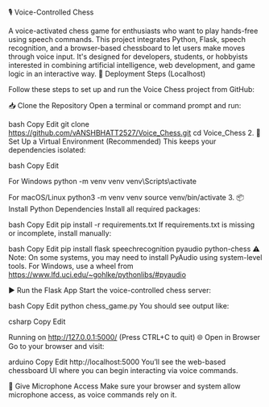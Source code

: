 🎙️ Voice-Controlled Chess

A voice-activated chess game for enthusiasts who want to play hands-free using speech commands. This project integrates Python, Flask, speech recognition, and a browser-based chessboard to let users make moves through voice input. It's designed for developers, students, or hobbyists interested in combining artificial intelligence, web development, and game logic in an interactive way. 🚀 Deployment Steps (Localhost)

Follow these steps to set up and run the Voice Chess project from GitHub:

📥 Clone the Repository
Open a terminal or command prompt and run:

bash Copy Edit git clone https://github.com/vANSHBHATT2527/Voice_Chess.git cd Voice_Chess 2. 🐍 Set Up a Virtual Environment (Recommended) This keeps your dependencies isolated:

bash Copy Edit

For Windows
python -m venv venv venv\Scripts\activate

For macOS/Linux
python3 -m venv venv source venv/bin/activate 3. 📦 Install Python Dependencies Install all required packages:

bash Copy Edit pip install -r requirements.txt If requirements.txt is missing or incomplete, install manually:

bash Copy Edit pip install flask speechrecognition pyaudio python-chess ⚠️ Note: On some systems, you may need to install PyAudio using system-level tools. For Windows, use a wheel from https://www.lfd.uci.edu/~gohlke/pythonlibs/#pyaudio

▶️ Run the Flask App
Start the voice-controlled chess server:

bash Copy Edit python chess_game.py You should see output like:

csharp Copy Edit

Running on http://127.0.0.1:5000/ (Press CTRL+C to quit)
🌐 Open in Browser
Go to your browser and visit:

arduino Copy Edit http://localhost:5000 You’ll see the web-based chessboard UI where you can begin interacting via voice commands.

🧠 Give Microphone Access
Make sure your browser and system allow microphone access, as voice commands rely on it.
